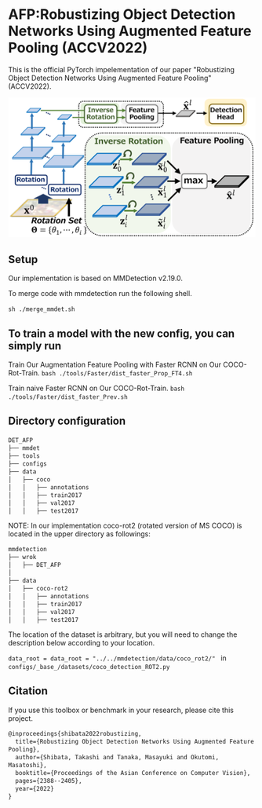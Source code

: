 # AFP:Robustizing Object Detection Networks Using Augmented Feature Pooling (ACCV2022)
This is the official PyTorch impelementation of our paper "Robustizing Object Detection Networks Using Augmented Feature Pooling" (ACCV2022).

![cover](./imgs/cover001.png)

## Setup
Our implementation is based on MMDetection v2.19.0.

To merge code with mmdetection run the following shell.

`sh ./merge_mmdet.sh`

## To train a model with the new config, you can simply run
Train Our Augmentation Feature Pooling with Faster RCNN on Our COCO-Rot-Train.
`bash ./tools/Faster/dist_faster_Prop_FT4.sh`

Train naive Faster RCNN on Our COCO-Rot-Train.
`bash ./tools/Faster/dist_faster_Prev.sh`


## Directory configuration

```
DET_AFP  
├── mmdet  
├── tools  
├── configs  
├── data  
│   ├── coco  
│   │   ├── annotations  
│   │   ├── train2017  
│   │   ├── val2017  
│   │   ├── test2017  
```

NOTE: In our implementation coco-rot2 (rotated version of MS COCO) is located in the upper directory as followings:

```
mmdetection 
├── wrok  
│   ├── DET_AFP  
│
├── data  
│   ├── coco-rot2  
│   │   ├── annotations  
│   │   ├── train2017  
│   │   ├── val2017  
│   │   ├── test2017  
```

The location of the dataset is arbitrary, but you will need to change the description below according to your location.

`data_root = data_root = "../../mmdetection/data/coco_rot2/" ` in `configs/_base_/datasets/coco_detection_ROT2.py`

## Citation
If you use this toolbox or benchmark in your research, please cite this project.  
```
@inproceedings{shibata2022robustizing,  
  title={Robustizing Object Detection Networks Using Augmented Feature Pooling},  
  author={Shibata, Takashi and Tanaka, Masayuki and Okutomi, Masatoshi},  
  booktitle={Proceedings of the Asian Conference on Computer Vision},  
  pages={2388--2405},  
  year={2022}  
}
```
